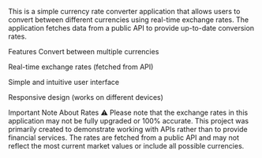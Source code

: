 This is a simple currency rate converter application that allows users to convert between different currencies using real-time exchange rates.
The application fetches data from a public API to provide up-to-date conversion rates.

Features
Convert between multiple currencies

Real-time exchange rates (fetched from API)

Simple and intuitive user interface

Responsive design (works on different devices)

Important Note About Rates
⚠️ Please note that the exchange rates in this application may not be fully upgraded or 100% accurate.
This project was primarily created to demonstrate working with APIs rather than to provide financial services.
The rates are fetched from a public API and may not reflect the most current market values or include all possible currencies.
